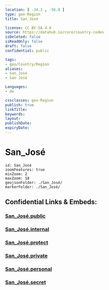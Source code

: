 ```yaml
---
location: [ -34.3 , -56.8 ] 
type: geo-Region
title: San_José

license: CC BY-SA 4.0
source: https://datahub.io/core/country-codes
isDeleted: false
isReadOnly: false
draft: false
confidential: public

tags:
- geo/Country/Region
aliases:
- San_José
- San José

Languages:
- de

cssclasses: geo-Region
publish: true
linkTitle: 
keywords: 
layout: 
publishDate: 
expiryDate: 
---
```


# San_José

```leaflet
id: San_José
zoomFeatures: true 
minZoom: 2 
maxZoom: 18
geojsonFolder: ./San_José/
markerFolder: ./San_José/
```


## Confidential Links & Embeds: 

### [San_José.public](/_public/\Earth\Continent\America~South\Uruguay\departments~UruguaySan_José.public.md) 

### [San_José.internal](/_internal/\Earth\Continent\America~South\Uruguay\departments~UruguaySan_José.internal.md) 

### [San_José.protect](/_protect/\Earth\Continent\America~South\Uruguay\departments~UruguaySan_José.protect.md) 

### [San_José.private](/_private/\Earth\Continent\America~South\Uruguay\departments~UruguaySan_José.private.md) 

### [San_José.personal](/_personal/\Earth\Continent\America~South\Uruguay\departments~UruguaySan_José.personal.md) 

### [San_José.secret](/_secret/\Earth\Continent\America~South\Uruguay\departments~UruguaySan_José.secret.md)

